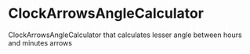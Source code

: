 # ClockArrowsAngleCalculator
ClockArrowsAngleCalculator that calculates lesser angle between hours and minutes arrows
